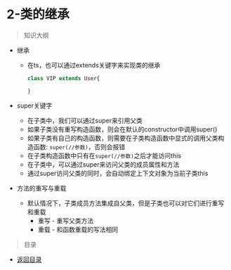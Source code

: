 # 2-类的继承

> 知识大纲

* 继承
    * 在ts，也可以通过extends关键字来实现类的继承
        ```ts
        class VIP extends User{

        }
        ```

* super关键字
    * 在子类中，我们可以通过super来引用父类
    * 如果子类没有重写构造函数，则会在默认的constructor中调用super()
    * 如果子类有自己的构造函数，则需要在子类构造函数中显式的调用父类构造函数: `super(//参数)`，否则会报错
    * 在子类构造函数中只有在`super(//参数)`之后才能访问this
    * 在子类中，可以通过super来访问父类的成员属性和方法
    * 通过super访问父类的同时，会自动绑定上下文对象为当前子类this 

* 方法的重写与重载
    * 默认情况下，子类成员方法集成自父类，但是子类也可以对它们进行重写和重载
        * 重写 - 重写父类方法
        * 重载 - 和函数重载的写法相同


> 目录

* [返回目录](../../README.md)